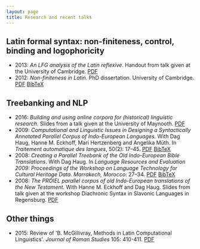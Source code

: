 ```yaml
---
layout: page
title: Research and recent talks
---
```


## Latin formal syntax: non-finiteness, control, binding and logophoricity

* 2013: _An LFG analysis of the Latin reflexive_. Handout from talk given at the University of Cambridge. [PDF](http://folk.uio.no/mariuslj/johndal-2013-reflexives.pdf)
* 2012: _Non-finiteness in Latin_. PhD dissertation. University of Cambridge. [PDF](http://folk.uio.no/mariuslj/johndal-2012-phd-dissertation.pdf) [BibTeX](johndal-2012-phd-dissertation.bib)

## Treebanking and NLP

* 2016: _Building and using online corpora for (historical) linguistic research_. Slides from a talk given at the University of Maynooth. [PDF](http://folk.uio.no/mariuslj/johndal-2016-maynooth.pdf)
* 2009: _Computational and Linguistic Issues in Designing a Syntactically Annotated Parallel Corpus of Indo-European Languages_. With Dag Haug, Hanne M. Eckhoff, Mari Hertzenberg and Angelika Müth. In _Traitement automatique des langues_, 50(2): 17–45. [PDF](http://www.atala.org/IMG/pdf/TAL-2009-50-2-01-Haug.pdf) [BibTeX](proiel-2009-tal.bib)
* 2008: _Creating a Parallel Treebank of the Old Indo-European Bible Translations_. With Dag Haug. In _Language Resources and Evaluation 2009: Proceedings of the Workshop on Language Technology for Cultural Heritage Data. Marrakech, Morocco_: 27–34. [PDF](http://www.lrec-conf.org/proceedings/lrec2008/workshops/W22_Proceedings.pdf#page=31) [BibTeX](proiel-2008-marrakech-paper.bib)
* 2008: _The PROIEL parallel corpus of old Indo-European translations of the New Testament_. With Hanne M. Eckhoff and Dag Haug. Slides from talk given at the workshop Diachronic Syntax in Slavonic Languages in Regensburg. [PDF](http://www.hf.uio.no/ifikk/english/research/projects/proiel/Activities/proiel/publications/regensburgslides.pdf)

## Other things

* 2015: Review of 'B. McGillivray, Methods in Latin Computational Linguistics'. _Journal of Roman Studies_ 105: 410-411. [PDF](http://journals.cambridge.org/abstract_S0075435815001112)
